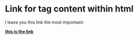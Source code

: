 
# Link for tag content within html


I leave you this link the most impontant:

[**this is the link**](https://es.stackoverflow.com/questions/381786/como-obtener-todo-el-texto-de-un-elemento-html-desde-javascript)